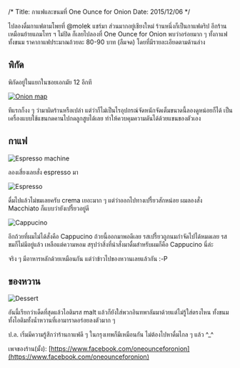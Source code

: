 /*
Title: กาแฟและขนมที่ One Ounce for Onion
Date: 2015/12/06
*/

ไปลองดื่มกาแฟตามโพยที่ @molek แชร์มา ส่วนมากอยู่เชียงใหม่
ร้านหนึ่งก็เป็นกาแฟดริป อีกร้านเหมือนย้ายแถมโทร ฯ ไม่ปิด
ก็เลยไปลองที่ One Ounce for Onion พบว่าอร่อยมาก ๆ ทั้งกาแฟ ทั้งขนม
ราคากาแฟประมาณถ้วยละ 80-90 บาท (ลืมจด) โดยที่มีรายละเอียดตามด้านล่าง

## พิกัด

พิกัดอยู่ในแยกในซอยเอกมัย 12 อีกที

[![Onion map](http://file.8fold.in/pic/oo4o/oo4o_map.png "Map")](http://www.openstreetmap.org/#map=18/13.73060/100.58961&layers=N)

ทีแรกก็งง ๆ ว่ามาผิดร้านหรือเปล่า แต่ว่าก็ไม่เป็นไรอุปกรณ์จัดหนักจัดเต็มขนาดนี้ลองดูหน่อยก็ได้
เป็นเครื่องแบบใช้แขนกดคานไปกดลูกสูบได้เลย ทำให้ควบคุมความดันได้ด้วยแขนของตัวเอง

## กาแฟ

![Espresso machine](http://file.8fold.in/pic/oo4o/soo4o_mach.JPG "Espresso machine")

ลองเสี่ยงเลยสั่ง espresso มา

![Espresso](http://file.8fold.in/pic/oo4o/soo4o_espresso.JPG "Espresso")

ดื่มไปแล้วไม่ขมเลยครับ crema เยอะมาก ๆ แต่ว่าออกไปทางเปรี้ยวสักหน่อย
ผมลองสั่ง Macchiato ก็แบบว่ายังเปรี้ยวอยู่ดี

![Cappucino](http://file.8fold.in/pic/oo4o/soo4o_cappucino.JPG "Cappucino")

อีกถ้วยที่ผมไม่ได้สั่งคือ Cappucino ถ้วยนี้ออกมาพอดีเลย รสเปรี้ยวถูกนมกำจัดไปได้หมดเลย
รสขมก็ไม่มีอยู่แล้ว เหลือแต่ความหอม สรุปว่าสิ่งที่น่าสั่งมาดื่มสำหรับผมก็คือ Cappucino นี่ล่ะ

จริง ๆ มีอาหารหลักด้วยเหมือนกัน แต่ว่าข้าวไปของหวานเลยแล้วกัน :-P

## ของหวาน

![Dessert](http://file.8fold.in/pic/oo4o/soo4o_dessert.JPG "Dessert")

อันนี้เรียกว่าเด็ดที่สุดแล้วไอติมรส malt แล้วก็ยังใส่พวกอินทพาลัมมาด้วยแต่ไม่รู้ใส่ตรงไหน ทั้งขนมทั้งไอติมทั้งน้ำหวานที่เอามาราดอร่อยลงตัวมาก ๆ

ป.ล. เริ่มมีความรู้สึกว่าร้านกาแฟดี ๆ ในกรุงเทพก็มีเหมือนกัน ไม่ต้องไปหาดื่มไกล ๆ แล้ว ^_^

เพจของร้าน(มั้ง): [https://www.facebook.com/oneounceforonion](https://www.facebook.com/oneounceforonion)
